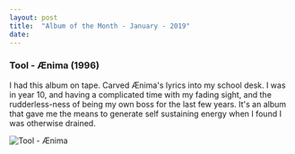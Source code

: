 ```yaml
---
layout: post
title:	"Album of the Month - January - 2019"
date:
---
```


### Tool - Ænima (1996)

I had this album on tape. Carved Ænima's lyrics into my school desk. I was in year 10, and having a complicated time with my fading sight, and the rudderless-ness of being my own boss for the last few years. It's an album that gave me the means to generate self sustaining energy when I found I was otherwise drained.

![Tool - Ænima][Ænima]

[Ænima]: https://nosratheno.github.io/images/albums/january-2019-aenima.png "Tool - Ænima"
